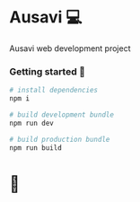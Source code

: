 # Ausavi 💻
Ausavi web development project

### Getting started 🚀
```bash
# install dependencies
npm i

# build development bundle
npm run dev

# build production bundle
npm run build

```

# 👋

